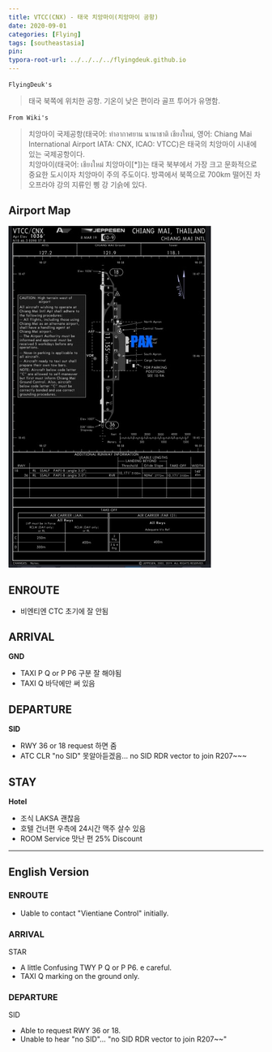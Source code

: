 ```yaml
---
title: VTCC(CNX) - 태국 치앙마이(치앙마이 공항)
date: 2020-09-01
categories: [Flying]
tags: [southeastasia]
pin:
typora-root-url: ../../../../flyingdeuk.github.io
---
```


`FlyingDeuk's`
> 태국 북쪽에 위치한 공항. 기온이 낮은 편이라 골프 투어가 유명함.

`From Wiki's`
> 치앙마이 국제공항(태국어: ท่าอากาศยาน นานาชาติ เชียงใหม่, 영어: Chiang Mai International Airport IATA: CNX, ICAO: VTCC)은 태국의 치앙마이 시내에 있는 국제공항이다. <br>
치앙마이(태국어: เชียงใหม่ 치앙마이[*])는 태국 북부에서 가장 크고 문화적으로 중요한 도시이자 치앙마이 주의 주도이다. 방콕에서 북쪽으로 700km 떨어진 차오프라야 강의 지류인 삥 강 기슭에 있다.

## Airport Map
![cnx](/img/flying/airport/cnx_ap.jpg)


## ENROUTE
- 비엔티엔 CTC 초기에 잘 안됨

## ARRIVAL
**GND**
- TAXI P Q or P P6 구분 잘 해야됨
- TAXI Q 바닥에만 써 있음

## DEPARTURE
**SID**
- RWY 36 or 18 request 하면 줌
- ATC CLR "no SID" 못알아듣겠음... no SID RDR vector to join R207~~~

## STAY
**Hotel**
- 조식 LAKSA 괜찮음
- 호텔 건너편 우측에 24시간 맥주 살수 있음
- ROOM Service 맛난 편 25% Discount

-------------

## English Version

### ENROUTE
- Uable to contact "Vientiane Control" initially.

### ARRIVAL
STAR
- A little Confusing TWY P Q or P P6. e careful.
- TAXI Q marking on the ground only.


### DEPARTURE
SID
- Able to request RWY 36 or 18.
- Unable to hear "no SID"... "no SID RDR vector to join R207~~"
